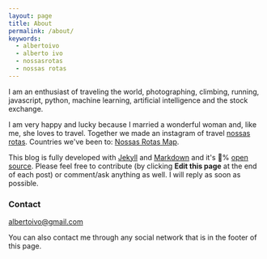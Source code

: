 ```yaml
---
layout: page
title: About
permalink: /about/
keywords:
  - albertoivo
  - alberto ivo
  - nossasrotas
  - nossas rotas
---
```


I am an enthusiast of traveling the world, photographing, climbing, running, javascript, python, machine learning, artificial intelligence and the stock exchange.

I am very happy and lucky because I married a wonderful woman and, like me, she loves to travel. Together we made an instagram of travel [nossas rotas](https://www.instagram.com/nossasrotas/). Countries we've been to: [Nossas Rotas Map](https://nossasrotas.firebaseapp.com).

This blog is fully developed with [Jekyll](https://jekyllrb.com) and [Markdown](https://guides.github.com/features/mastering-markdown/) and it's 💯% [open source](https://github.com/albertoivo/albertoivo.github.io). Please feel free to contribute (by clicking **Edit this page** at the end of each post) or comment/ask anything as well. I will reply as soon as possible.

### Contact

[albertoivo@gmail.com](mailto:albertoivo@gmail.com)

You can also contact me through any social network that is in the footer of this page.

